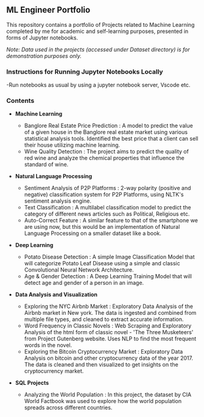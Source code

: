 ## ML Engineer Portfolio

This repository contains a portfolio of Projects related to Machine Learning completed by me for academic and self-learning purposes, presented in forms of Jupyter notebooks.

*Note: Data used in the projects (accessed under Dataset directory) is for demonstration purposes only.*

### Instructions for Running Jupyter Notebooks Locally
-Run notebooks as usual by using a jupyter notebook server, Vscode etc.

### Contents

- **Machine Learning**
    - Banglore Real Estate Price Prediction : A model to predict the value of a given house in the Banglore real estate market using various statistical analysis tools. Identified the best price that a client can sell their house utilizing machine learning.
    - Wine Quality Detection : The project aims to predict the quality of red wine and analyze the chemical properties that influence the standard of wine. 

- **Natural Language Processing**
    - Sentiment Analysis of P2P Platforms : 2-way polarity (positive and negative) classification system for P2P Platforms, using NLTK's sentiment analysis engine.
    - Text Classification : A multilabel classification model to predict the category of different news articles such as Political, Religious etc.
    - Auto-Correct Feature : A similar feature to that of the smartphone we are using now, but this would be an implementation of Natural Language Processing on a smaller dataset like a book.

- **Deep Learning**
    - Potato Disease Detection : A simple Image Classification Model that will categorize Potato Leaf Disease using a simple and classic Convolutional Neural Network Architecture.
    - Age & Gender Detection : A Deep Learning Training Model that will detect age and gender of a person in an image.
    
- **Data Analysis and Visualization**
    - Exploring the NYC Airbnb Market :  Exploratory Data Analysis of the Airbnb market in New york. The data is ingested and combined from multiple file types, and cleaned to extract accurate information.
    - Word Frequency in Classic Novels :  Web Scraping and Exploratory Analysis of the html form of classic novel - 'The Three Musketeers' from Project Gutenberg website. Uses NLP to find the most frequent words in the novel.
    - Exploring the Bitcoin Cryptocurrency Market : Exploratory Data Analysis on bitcoin and other cryptocurrency data of the year 2017. The data is cleaned and then visualized to get insights on the cryptocurrency market.

- **SQL Projects**
    - Analyzing the World Population : In this project, the dataset by CIA World Factbook was used to explore how the world population spreads across different countries.
